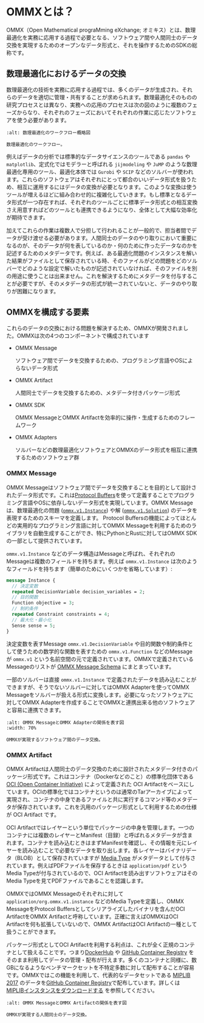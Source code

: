 # OMMXとは？

OMMX（Open Mathematical prograMming eXchange; オミキス）とは、数理最適化を実務に応用する過程で必要となる、ソフトウェア間や人間同士のデータ交換を実現するためのオープンなデータ形式と、それを操作するためのSDKの総称です。

## 数理最適化におけるデータの交換

数理最適化の技術を実務に応用する過程では、多くのデータが生成され、それらのデータを適切に管理・共有することが求められます。数理最適化そのものの研究プロセスとは異なり、実務への応用のプロセスは次の図のように複数のフェーズからなり、それぞれのフェーズにおいてそれぞれの作業に応じたソフトウェアを使う必要があります。

```{figure} ./assets/introduction_01.png
:alt: 数理最適化のワークフロー概略図

数理最適化のワークフロー。
```

例えばデータの分析では標準的なデータサイエンスのツールである `pandas` や `matplotlib`、定式化ではモデラーと呼ばれる `jijmodeling` や `JuMP` のような数理最適化専用のツール、最適化本体では `Gurobi` や `SCIP` などのソルバーが使われます。これらのソフトウェアはそれぞれにとって都合のいいデータ形式を扱うため、相互に運用するにはデータの変換が必要となります。このような変換は使うツールが増えるほどに組み合わせ的に複雑化していきます。もし標準となるデータ形式が一つ存在すれば、それぞれのツールごとに標準データ形式との相互変換さえ用意すればどのツールとも連携できるようになり、全体として大幅な効率化が期待できます。

加えてこれらの作業は複数人で分担して行われることが一般的で、担当者間でデータが受け渡せる必要があります。人間同士のデータのやり取りにおいて重要になるのが、そのデータが何を表しているのか・何のために作ったデータなのかを記述するためのメタデータです。例えば、ある最適化問題のインスタンスを解いた結果がファイルとして保存されている時、そのファイルがどの問題をどのソルバーでどのような設定で解いたものが記述されていなければ、そのファイルを別の用途に使うことは出来ません。これを解決するためにメタデータを付与することが必要ですが、そのメタデータの形式が統一されていないと、データのやり取りが困難になります。

## OMMXを構成する要素

これらのデータの交換における問題を解決するため、OMMXが開発されました。OMMXは次の4つのコンポーネントで構成されています

- OMMX Message
    
    ソフトウェア間でデータを交換するための、プログラミング言語やOSによらないデータ形式
    
- OMMX Artifact
    
    人間同士でデータを交換するための、メタデータ付きパッケージ形式
    
- OMMX SDK
    
    OMMX MessageとOMMX Artifactを効率的に操作・生成するためのフレームワーク
    
- OMMX Adapters
    
    ソルバーなどの数理最適化ソフトウェアとOMMXのデータ形式を相互に連携するためのソフトウェア群
    

### OMMX Message

OMMX Messageはソフトウェア間でデータを交換することを目的として設計されたデータ形式です。これは[Protocol Buffers](https://protobuf.dev/)を使って定義することでプログラミング言語やOSに依存しないデータ形式を実現しています。OMMX Messageは、数理最適化の問題 ([`ommx.v1.Instance`](./ommx_message/instance.ipynb)) や解 ([`ommx.v1.Solution`](./ommx_message/solution.ipynb)) のデータを表現するためのスキーマを定義します。
Protocol Buffersの機能によってほとんどの実用的なプログラミング言語に対してOMMX Messageを利用するためのライブラリを自動生成することができ、特にPythonとRustに対してはOMMX SDKの一部として提供されています。

`ommx.v1.Instance` などのデータ構造はMessageと呼ばれ、それぞれのMessageは複数のフィールドを持ちます。例えば `ommx.v1.Instance` は次のようなフィールドを持ちます（簡単のためにいくつかを省略しています）:

```protobuf
message Instance {
  // 決定変数
  repeated DecisionVariable decision_variables = 2;
  // 目的関数
  Function objective = 3;
  // 制約条件
  repeated Constraint constraints = 4;
  // 最大化・最小化
  Sense sense = 5;
}
```

決定変数を表すMessage `ommx.v1.DecisionVariable` や目的関数や制約条件として使うための数学的な関数を表すための `ommx.v1.Function` などのMessageが `ommx.v1` という名前空間の元で定義されています。OMMXで定義されているMessageのリストが [OMMX Message Schema](https://jij-inc.github.io/ommx/protobuf.html) にまとまっています。

一部のソルバーは直接 `ommx.v1.Instance` で定義されたデータを読み込むことができますが、そうでないソルバーに対してはOMMX Adapterを使ってOMMX Messageをソルバーが扱える形式に変換します。必要になったソフトウェアに対してOMMX Adapterを作成することでOMMXと連携出来る他のソフトウェアと容易に連携できます。

```{figure} ./assets/introduction_02.png
:alt: OMMX MessageとOMMX Adapterの関係を表す図
:width: 70%

OMMXが実現するソフトウェア間のデータ交換。
```

### OMMX Artifact

OMMX Artifactは人間同士のデータ交換のために設計されたメタデータ付きのパッケージ形式です。これはコンテナ（Dockerなどのこと）の標準化団体である [OCI (Open Container Initiative)](https://opencontainers.org/) によって定義された OCI Artifactをベースにしています。OCIの標準化ではコンテナというのは通常のTarアーカイブによって実現され、コンテナの中身であるファイルと共に実行するコマンド等のメタデータが保存されています。これを汎用のパッケージ形式として利用するための仕様が OCI Artifact です。

OCI Artifactではレイヤーという単位でパッケージの中身を管理します。一つのコンテナには複数のレイヤーとManifest（目録）と呼ばれるメタデータが含まれます。コンテナを読み込むときはまずManifestを確認し、その情報を元にレイヤーを読み込むことで必要なデータを取り出します。各レイヤーはバイナリデータ（BLOB）として保存されていますが [Media Type](https://www.iana.org/assignments/media-types/media-types.xhtml) がメタデータとして付与されています。例えばPDFファイルを保存するときは `application/pdf` というMedia Typeが付与されているので、OCI Artifactを読み出すソフトウェアはそのMedia Typeを見てPDFファイルであることを認識します。

OMMXではOMMX Messageのそれぞれに対して `application/org.ommx.v1.instance` などのMedia Typeを定義し、OMMX MessageをProtocol Buffersとしてシリアライズしたバイナリを含んだOCI ArtifactをOMMX Artifactと呼称しています。正確に言えばOMMXはOCI Artifactを何も拡張していないので、OMMX ArtifactはOCI Artifactの一種として扱うことができます。

パッケージ形式としてOCI Artifactを利用する利点は、これが全く正規のコンテナとして扱えることです。つまり[DockerHub](https://hub.docker.com/) や [GitHub Container Registry](https://docs.github.com/ja/packages/working-with-a-github-packages-registry/working-with-the-container-registry) をそのまま利用してデータの管理・配布が行えます。多くのコンテナと同様に、数GBになるようなベンチマークセットを不特定多数に対して配布することが容易です。OMMXではこの機能を利用して、代表的なデータセットである [MIPLIB 2017](https://miplib.zib.de/) のデータを[GitHub Container Registry](https://github.com/Jij-Inc/ommx/pkgs/container/ommx%2Fmiplib2017)で配布しています。詳しくは [MIPLIBインスタンスをダウンロードする](./tutorial/download_miplib_instance.md) を参照してください。

```{figure} ./assets/introduction_03.png
:alt: OMMX MessageとOMMX Artifactの関係を表す図

OMMXが実現する人間同士のデータ交換。
```

